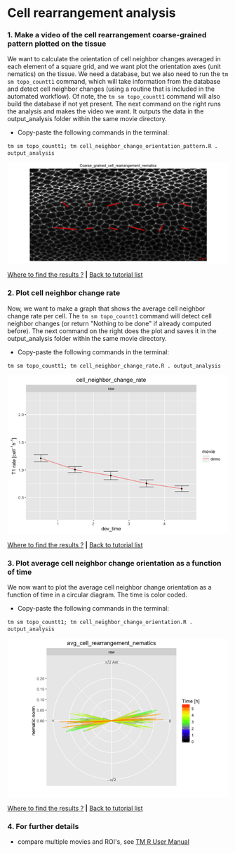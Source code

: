 
# Cell rearrangement analysis

### 1. Make a video of the cell rearrangement coarse-grained pattern plotted on the tissue

We want to calculate the orientation of cell neighbor changes averaged in each element of a square grid, and we want plot the orientation axes (unit nematics) on the tissue. We need a database, but we also need to run the `tm sm topo_countt1` command, which will take information from the database and detect cell neighbor changes (using a routine that is included in the automated workflow). Of note, the `tm sm topo_countt1` command will also build the database if not yet present. The next command on the right runs the analysis and makes the video we want. It outputs the data in the output_analysis folder within the same movie directory.


* Copy-paste the following commands in the terminal:

```
tm sm topo_countt1; tm cell_neighbor_change_orientation_pattern.R . output_analysis
```

![](cell_rearrangements_files/figure-html/cell_neighbor_change_orientation_pattern-1.png)

[Where to find the results ?](../tm_qs_example_data.md#4-look-at-the-results) **|** 
[Back to tutorial list](../tm_qs_example_data.md#3-select-the-analysis-you-are-interested-in)


### 2. Plot cell neighbor change rate

Now, we want to make a graph that shows the average cell neighbor change rate per cell. The `tm sm topo_countt1` command will detect cell neighbor changes (or return "Nothing to be done" if already computed before). The next command on the right does the plot and saves it in the output_analysis folder within the same movie directory.

* Copy-paste the following commands in the terminal:

```
tm sm topo_countt1; tm cell_neighbor_change_rate.R . output_analysis
```

![](cell_rearrangements_files/figure-html/cell_neighbor_change_rate-1.png)

[Where to find the results ?](../tm_qs_example_data.md#4-look-at-the-results) **|** 
[Back to tutorial list](../tm_qs_example_data.md#3-select-the-analysis-you-are-interested-in)

### 3. Plot average cell neighbor change orientation as a function of time

We now want to plot the average cell neighbor change orientation as a function of time in a circular diagram. The time is color coded.


* Copy-paste the following commands in the terminal:

```
tm sm topo_countt1; tm cell_neighbor_change_orientation.R . output_analysis
```

![](cell_rearrangements_files/figure-html/cell_neighbor_change_orientation-1.png)

[Where to find the results ?](../tm_qs_example_data.md#4-look-at-the-results) **|** 
[Back to tutorial list](../tm_qs_example_data.md#3-select-the-analysis-you-are-interested-in)

### 4. For further details

* compare multiple movies and ROI's, see [TM R User Manual](https://mpicbg-scicomp.github.io/tissue_miner/user_manual/TM_R-UserManual.html#comparing-averaged-quantities-between-movies-and-rois)
